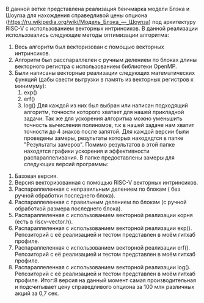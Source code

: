 В данной ветке представлена реализация бенчмарка модели Блэка и Шоулза для нахождения справедливой цены опциона (https://ru.wikipedia.org/wiki/Модель_Блэка_—_Шоулза) под архитектуру RISC-V с использованием векторных интринсиков.
В данной реализации использовались следующие методы оптимизации алгоритма:
1. Весь алгоритм был векторизован с помощью векторных интринсиков.
2. Алгоритм был расспараллелен  с ручным делением по блоках длины векторного регистра с использованием библиотеки OpenMP.
3. Были написаны векторные реализации  следующих математических функций (дабы свести выгрузки в память из векторных регистров к минимуму):
   1) exp()
   2) erf()
   3) log()
   Для каждой из них был выбран или написан подходящий алгоритм, точности которого хватает для нашей прикладной задачи. Так же для ускорения алгоритма можно уменьшить точность вычисления полиномов, т.к в нашей задаче нам хватит точности до 4 знаков после запятой.
Для каждой версии были проведены замеры, результаты которых находядтся в папке "Результаты замеров". Помимо результатов в этой папке находятся графики ускорения и эффективности распараллеливания.
В папке предоставлены замеры для следующих версий программы:
1) Базовая версия.
2) Версия векторизованная с помощью RISC-V векторных интринсиков.
3) Распараллеленная с неправильным делением по блокам ( без ручной обработки последнего блока).
4) Распараллеленная с правильным делением по блокам (с ручной обработкой размера последнего блока).
5) Распараллеленная с  использованием векторной реализации корня (есть в riscv-vector.h).
6) Распараллеленная с  использованием векторной реализации exp(). Репозиторий с её реализацией и тестом представлен в  моём гитхаб профиле.
7) Распараллеленная с  использованием векторной реализации erf(). Репозиторий с её реализацией и тестом представлен в  моём гитхаб профиле.
8) Распараллеленная с  использованием векторной реализации log(). Репозиторий с её реализацией и тестом представлен в  моём гитхаб профиле.
Итог:8 версия на данный момент самая производительная и подсчитывает цену справедливого опциона за 100 млн различных акций за 0,7 сек.
   

